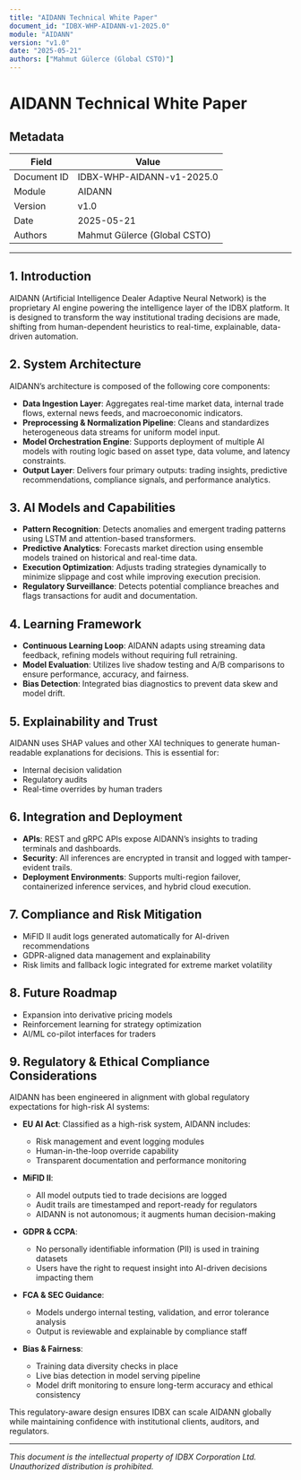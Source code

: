 ```yaml
---
title: "AIDANN Technical White Paper"
document_id: "IDBX-WHP-AIDANN-v1-2025.0"
module: "AIDANN"
version: "v1.0"
date: "2025-05-21"
authors: ["Mahmut Gülerce (Global CSTO)"]
---
```


# AIDANN Technical White Paper

## Metadata

| Field         | Value                            |
|---------------|----------------------------------|
| Document ID   | IDBX-WHP-AIDANN-v1-2025.0        |
| Module        | AIDANN                           |
| Version       | v1.0                             |
| Date          | 2025-05-21       |
| Authors       | Mahmut Gülerce (Global CSTO)     |

---

## 1. Introduction

AIDANN (Artificial Intelligence Dealer Adaptive Neural Network) is the proprietary AI engine powering the intelligence layer of the IDBX platform. It is designed to transform the way institutional trading decisions are made, shifting from human-dependent heuristics to real-time, explainable, data-driven automation.

## 2. System Architecture

AIDANN’s architecture is composed of the following core components:

- **Data Ingestion Layer**: Aggregates real-time market data, internal trade flows, external news feeds, and macroeconomic indicators.
- **Preprocessing & Normalization Pipeline**: Cleans and standardizes heterogeneous data streams for uniform model input.
- **Model Orchestration Engine**: Supports deployment of multiple AI models with routing logic based on asset type, data volume, and latency constraints.
- **Output Layer**: Delivers four primary outputs: trading insights, predictive recommendations, compliance signals, and performance analytics.

## 3. AI Models and Capabilities

- **Pattern Recognition**: Detects anomalies and emergent trading patterns using LSTM and attention-based transformers.
- **Predictive Analytics**: Forecasts market direction using ensemble models trained on historical and real-time data.
- **Execution Optimization**: Adjusts trading strategies dynamically to minimize slippage and cost while improving execution precision.
- **Regulatory Surveillance**: Detects potential compliance breaches and flags transactions for audit and documentation.

## 4. Learning Framework

- **Continuous Learning Loop**: AIDANN adapts using streaming data feedback, refining models without requiring full retraining.
- **Model Evaluation**: Utilizes live shadow testing and A/B comparisons to ensure performance, accuracy, and fairness.
- **Bias Detection**: Integrated bias diagnostics to prevent data skew and model drift.

## 5. Explainability and Trust

AIDANN uses SHAP values and other XAI techniques to generate human-readable explanations for decisions. This is essential for:
- Internal decision validation
- Regulatory audits
- Real-time overrides by human traders

## 6. Integration and Deployment

- **APIs**: REST and gRPC APIs expose AIDANN’s insights to trading terminals and dashboards.
- **Security**: All inferences are encrypted in transit and logged with tamper-evident trails.
- **Deployment Environments**: Supports multi-region failover, containerized inference services, and hybrid cloud execution.

## 7. Compliance and Risk Mitigation

- MiFID II audit logs generated automatically for AI-driven recommendations
- GDPR-aligned data management and explainability
- Risk limits and fallback logic integrated for extreme market volatility

## 8. Future Roadmap

- Expansion into derivative pricing models
- Reinforcement learning for strategy optimization
- AI/ML co-pilot interfaces for traders

## 9. Regulatory & Ethical Compliance Considerations

AIDANN has been engineered in alignment with global regulatory expectations for high-risk AI systems:

- **EU AI Act**: Classified as a high-risk system, AIDANN includes:
  - Risk management and event logging modules
  - Human-in-the-loop override capability
  - Transparent documentation and performance monitoring

- **MiFID II**:
  - All model outputs tied to trade decisions are logged
  - Audit trails are timestamped and report-ready for regulators
  - AIDANN is not autonomous; it augments human decision-making

- **GDPR & CCPA**:
  - No personally identifiable information (PII) is used in training datasets
  - Users have the right to request insight into AI-driven decisions impacting them

- **FCA & SEC Guidance**:
  - Models undergo internal testing, validation, and error tolerance analysis
  - Output is reviewable and explainable by compliance staff

- **Bias & Fairness**:
  - Training data diversity checks in place
  - Live bias detection in model serving pipeline
  - Model drift monitoring to ensure long-term accuracy and ethical consistency

This regulatory-aware design ensures IDBX can scale AIDANN globally while maintaining confidence with institutional clients, auditors, and regulators.

---

*This document is the intellectual property of IDBX Corporation Ltd. Unauthorized distribution is prohibited.*

